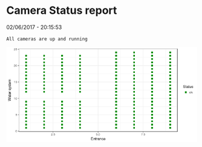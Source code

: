 Camera Status report
================
02/06/2017 - 20:15:53

    All cameras are up and running

![](camreport_files/figure-markdown_github/unnamed-chunk-2-1.png)
